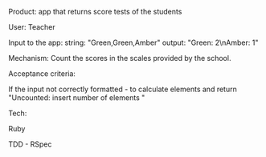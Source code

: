 Product: app that returns score tests of the students

User: Teacher

Input to the app:
string:
"Green,Green,Amber"
output:
"Green: 2\nAmber: 1"

Mechanism:
Count the scores in the scales provided by the school.

Acceptance criteria:

If the input not correctly formatted - to calculate elements and return "Uncounted: insert number of elements "

Tech:

Ruby

TDD - RSpec 
